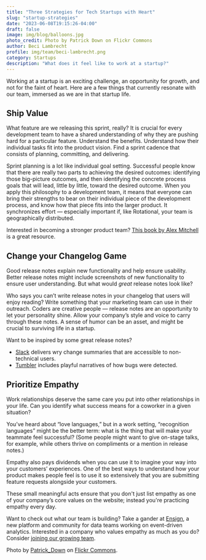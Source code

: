 ```yaml
---
title: "Three Strategies for Tech Startups with Heart"
slug: "startup-strategies"
date: "2023-06-08T19:15:26-04:00"
draft: false
image: img/blog/balloons.jpg
photo_credit: Photo by Patrick Down on Flickr Commons
author: Beci Lambrecht
profile: img/team/beci-lambrecht.png
category: Startups
description: "What does it feel like to work at a startup?"
---
```


Working at a startup is an exciting challenge, an opportunity for growth, and not for the faint of heart. Here are a few things that currently resonate with our team, immersed as we are in that startup life.

<!--more-->

## Ship Value
What feature are we releasing this sprint, really? It is crucial for every development team to have a shared understanding of why they are pushing hard for a particular feature. Understand the benefits. Understand how their individual tasks fit into the product vision. Find a sprint cadence that consists of planning, committing, and delivering.

Sprint planning is a lot like individual goal setting. Successful people know that there are really two parts to achieving the desired outcomes: identifying those big-picture outcomes, and then identifying the concrete process goals that will lead, little by little, toward the desired outcome. When you apply this philosophy to a development team, it means that everyone can bring their strengths to bear on their individual piece of the development process, and know how that piece fits into the larger product. It synchronizes effort &mdash; especially important if, like Rotational, your team is geographically distributed.

Interested in becoming a stronger product team? [This book by Alex Mitchell](https://amitch5903.medium.com/building-digital-products-released-2dfc12e55f53) is a great resource.


## Change your Changelog Game
Good release notes explain new functionality and help ensure usability. Better release notes might include screenshots of new functionality to ensure user understanding. But what would *great* release notes look like?

Who says you can’t write release notes in your changelog that users will enjoy reading? Write something that your marketing team can use in their outreach. Coders are creative people &mdash; release notes are an opportunity to let your personality shine. Allow your company’s style and voice to carry through these notes. A sense of humor can be an asset, and might be crucial to surviving life in a startup.

Want to be inspired by some great release notes?
- [Slack](https://slack.com/release-notes/mac) delivers wry change summaries that are accessible to non-technical users.
- [Tumbler](https://www.buzinga.com.au/buzz/app-release-notes/) includes playful narratives of how bugs were detected.


## Prioritize Empathy
Work relationships deserve the same care you put into other relationships in your life. Can you identify what success means for a coworker in a given situation?

You’ve heard about “love languages,” but in a work setting, “recognition languages” might be the better term: what is the thing that will make your teammate feel successful? (Some people might want to give on-stage talks, for example, while others thrive on compliments or a mention in release notes.)

Empathy also pays dividends when you can use it to imagine your way into your customers’ experiences. One of the best ways to understand how your product makes people feel is to use it so extensively that you are submitting feature requests alongside your customers.

These small meaningful acts ensure that you don't just list empathy as one of your company’s core values on the website; instead you're practicing empathy every day.

Want to check out what our team is building? Take a gander at [Ensign](https://rotational.app/register/), a new platform and community for data teams working on event-driven analytics. Interested in a company who values empathy as much as you do? Consider [joining our growing team](https://rotational.io/about/).

Photo by [Patrick_Down](https://www.flickr.com/photos/patrickdown/) on [Flickr Commons](https://flic.kr/p/nST5Ag).